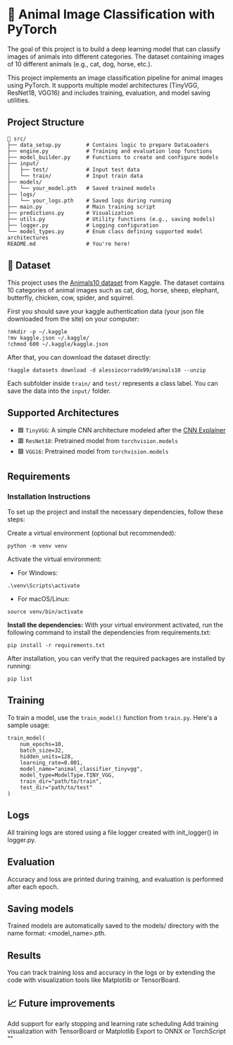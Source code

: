 # 🐾 Animal Image Classification with PyTorch

The goal of this project is to build a deep learning model that can classify images of animals into different categories.
The dataset containing images of 10 different animals (e.g., cat, dog, horse, etc.).

This project implements an image classification pipeline for animal images using PyTorch. It supports multiple model architectures (TinyVGG, ResNet18, VGG16) and includes training, evaluation, and model saving utilities.

## Project Structure

```aiignore
📁 src/
├── data_setup.py        # Contains logic to prepare DataLoaders
├── engine.py            # Training and evaluation loop functions
├── model_builder.py     # Functions to create and configure models
├── input/
│   ├── test/            # Input test data
│   └── train/           # Input train data
├── models/
│   └── your_model.pth   # Saved trained models
├── logs/
│   └── your_logs.pth    # Saved logs during running
├── main.py              # Main training script
├── predictions.py       # Visualization
├── utils.py             # Utility functions (e.g., saving models)
├── logger.py            # Logging configuration
└── model_types.py       # Enum class defining supported model architectures
README.md                # You're here!
```

## 🐾 Dataset

This project uses the [Animals10 dataset](https://www.kaggle.com/datasets/alessiocorrado99/animals10) from Kaggle.
The dataset contains 10 categories of animal images such as cat, dog, horse, sheep, elephant, butterfly, chicken, cow, spider, and squirrel.

First you should save your kaggle authentication data (your json file downloaded from the site) on your computer:

```aiignore
!mkdir -p ~/.kaggle
!mv kaggle.json ~/.kaggle/
!chmod 600 ~/.kaggle/kaggle.json
```
After that, you can download the dataset directly:

```aiignore
!kaggle datasets download -d alessiocorrado99/animals10 --unzip
```
Each subfolder inside `train/` and `test/` represents a class label.
You can save the data into the `input/` folder.

## Supported Architectures

- 🟦 `TinyVGG`: A simple CNN architecture modeled after the [CNN Explainer](https://poloclub.github.io/cnn-explainer/)
- 🟥 `ResNet18`: Pretrained model from `torchvision.models`
- 🟩 `VGG16`: Pretrained model from `torchvision.models`

## Requirements

### Installation Instructions
To set up the project and install the necessary dependencies, follow these steps:

Create a virtual environment (optional but recommended):
```aiignore
python -m venv venv
```
Activate the virtual environment:
- For Windows:
```aiignore
.\venv\Scripts\activate
```
- For macOS/Linux:
```aiignore
source venv/bin/activate
```
**Install the dependencies:**
With your virtual environment activated, run the following command to install the dependencies from requirements.txt:
```aiignore
pip install -r requirements.txt
```
After installation, you can verify that the required packages are installed by running:
```aiignore
pip list
```

## Training

To train a model, use the `train_model()` function from `train.py`. Here's a sample usage:

```aiignore
train_model(
    num_epochs=10,
    batch_size=32,
    hidden_units=128,
    learning_rate=0.001,
    model_name="animal_classifier_tinyvgg",
    model_type=ModelType.TINY_VGG,
    train_dir="path/to/train",
    test_dir="path/to/test"
)
```

## Logs

All training logs are stored using a file logger created with init_logger() in logger.py.

## Evaluation

Accuracy and loss are printed during training, and evaluation is performed after each epoch.

## Saving models

Trained models are automatically saved to the models/ directory with the name format: <model_name>.pth.



## Results

You can track training loss and accuracy in the logs or by extending the code with visualization tools like Matplotlib or TensorBoard.



## 📈 Future improvements

Add support for early stopping and learning rate scheduling
Add training visualization with TensorBoard or Matplotlib
Export to ONNX or TorchScript ""
